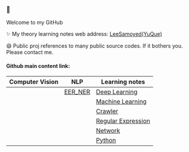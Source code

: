 ### 👋

Welcome to my GitHub

✨ My theory learning notes web address:  [LeeSamoyed(YuQue)](https://www.yuque.com/leesamoyed)

<!--
**LeeSamoyed/LeeSamoyed** is a ✨ _special_ ✨ repository because its `README.md` (this file) appears on your GitHub profile.

Here are some ideas to get you started:

- 🔭 I’m currently working on ...
- 🌱 I’m currently learning ...
- 👯 I’m looking to collaborate on ...
- 🤔 I’m looking for help with ...
- 💬 Ask me about ...
- 📫 How to reach me: ...
- 😄 Pronouns: ...
- ⚡ Fun fact: ...
-->

😄 Public proj references to many public source codes. If it bothers you. Please contact me.


#### Github main content link:

| Computer Vision | NLP | Learning notes |
|  ----  | ----  | ---- |
|   | [EER_NER](https://github.com/LeeSamoyed/NLP_EER_NER) | [Deep Learning](https://github.com/LeeSamoyed/DeepLearning) |
|   |                                                      | [Machine Learning](https://github.com/LeeSamoyed/PythonMachineLearningNotes) |
|   |                                                      | [Crawler](https://github.com/LeeSamoyed/PythonCrawlerLearningNotes) |
|   |                                                      | [Regular Expression](https://github.com/LeeSamoyed/PythonRegularExpressionLearningNotes) |
|   |                                                      | [Network](https://github.com/LeeSamoyed/PythonNetworkLearningNotes) |
|   |                                                      | [Python](https://github.com/LeeSamoyed/PythonBasisLearningNotes) |
